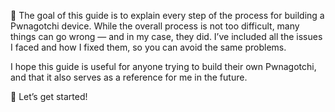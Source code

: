 🧭 The goal of this guide is to explain every step of the process for building a Pwnagotchi device. While the overall process is not too difficult, many things can go wrong — and in my case, they did. I’ve included all the issues I faced and how I fixed them, so you can avoid the same problems.

I hope this guide is useful for anyone trying to build their own Pwnagotchi, and that it also serves as a reference for me in the future.

🚀 Let’s get started!
